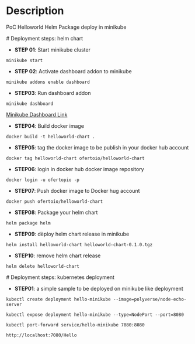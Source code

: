 # Description
PoC Helloworld Helm Package deploy in minikube

# Deployment steps: helm chart
- **STEP 01**: Start minikube cluster
```shell
minikube start
```

- **STEP 02**: Activate dashboard addon to minikube
```shell
minikube addons enable dashboard
```

- **STEP03**: Run dashboard addon
```shell
minikube dashboard
```
[Minikube Dashboard Link](http://127.0.0.1:39221/api/v1/namespaces/kubernetes-dashboard/services/http:kubernetes-dashboard:/proxy/#/service?namespace=default)

- **STEP04**: Build docker image
```shell
docker build -t helloworld-chart .
```

- **STEP05**: tag the docker image to be publish in your docker hub account
```shell
docker tag helloworld-chart ofertoio/helloworld-chart
```

- **STEP06**: login in docker hub docker image repository
```shell
docker login -u ofertopio -p
```

- **STEP07**: Push docker image to Docker hug account
```shell
docker push ofertoio/helloworld-chart
```

- **STEP08**: Package your helm chart
```shell
helm package helm
```

- **STEP09**: dèploy helm chart release in minikube
```shell
helm install helloworld-chart helloworld-chart-0.1.0.tgz
```

- **STEP10**: remove helm chart release
```shell
helm delete helloworld-chart
```

# Deployment steps: kubernetes deployment
- **STEP01**: a simple sample to be deployed on minikube like deployment
```shell
kubectl create deployment hello-minikube --image=polyverse/node-echo-server
```

```shell
kubectl expose deployment hello-minikube --type=NodePort --port=8080
```

```shell
kubectl port-forward service/hello-minikube 7080:8080

http://localhost:7080/Hello
```
